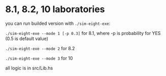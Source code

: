 # 8.1, 8.2, 10 laboratories
you can run builded version with ```./sim-eight-exe```:

```./sim-eight-exe --mode 1 [-p 0.3]``` for 8.1, where -p is probability for YES (0.5 is default value)

```./sim-eight-exe --mode 2``` for 8.2

```./sim-eight-exe --mode 3``` for 10

all logic is in src/Lib.hs
